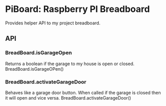 # PiBoard: Raspberry PI Breadboard

Provides helper API to my project breadboard.

## API
 
### BreadBoard.isGarageOpen

Returns a boolean if the garage to my house is open or closed.
	BreadBoard.isGarageOPen()

### BreadBoard.activateGarageDoor

Behaves like a garage door button.  When called if the garage is closed then it will open and vice versa.
	BreadBoard.activateGarageDoor()